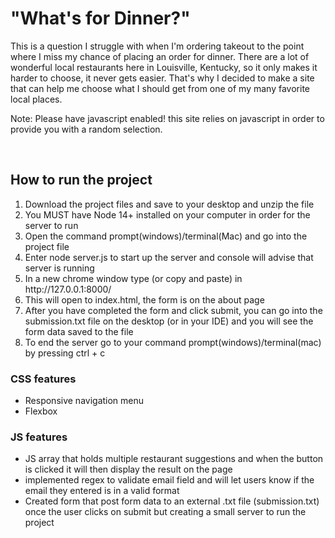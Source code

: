 <h1>"What's for Dinner?"</h1>

<p>This is a question I struggle with when I'm ordering takeout to the point where I miss my chance of placing an order for dinner. There are a lot of wonderful local restaurants here in Louisville, Kentucky, so it only makes it harder to choose, it never gets easier. That's why I decided to make a site that can help me choose what I should get from one of my many favorite local places.</p>

<p>Note: Please have javascript enabled! this site relies on javascript in order to provide you with a random selection.</p>

<br>
<h2>How to run the project</h2>
<ol>
    <li>Download the project files and save to your desktop and unzip the file</li>
    <li>You MUST have Node 14+ installed on your computer in order for the server to run</li>
    <li>Open the command prompt(windows)/terminal(Mac) and go into the project file</li>
    <li>Enter node server.js to start up the server and console will advise that server is running </li>
    <li>In a new chrome window type (or copy and paste) in http://127.0.0.1:8000/</li>
    <li>This will open to index.html, the form is on the about page</li>
    <li>After you have completed the form and click submit, you can go into the submission.txt file on the desktop (or in your IDE) and you will see the form data saved to the file</li>
    <li>To end the server go to your command prompt(windows)/terminal(mac) by pressing ctrl + c</li>
    
</ol>

<h3>CSS features</h3>
    <ul>
    <li>Responsive navigation menu</li>
    <li>Flexbox</li> 
    </ul>

<h3>JS features</h3>
    <ul>
    <li>JS array that holds multiple restaurant suggestions and when the button is clicked it will then display the result on the page</li>
    <li>implemented regex to validate email field and will let users know if the email they entered is in a valid format</li>
    <li>Created form that post form data to an external .txt file (submission.txt) once the user clicks on submit but creating a small server to run the project</li>
    </ul>




